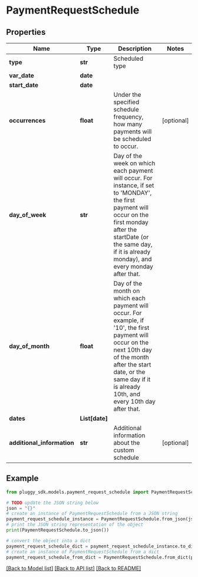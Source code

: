 # PaymentRequestSchedule


## Properties

Name | Type | Description | Notes
------------ | ------------- | ------------- | -------------
**type** | **str** | Scheduled type | 
**var_date** | **date** |  | 
**start_date** | **date** |  | 
**occurrences** | **float** | Under the specified schedule frequency, how many payments will be scheduled to occur. | [optional] 
**day_of_week** | **str** | Day of the week on which each payment will occur. For instance, if set to &#39;MONDAY&#39;, the first payment will occur on the first monday after the startDate (or the same day, if it is already monday), and every monday after that. | 
**day_of_month** | **float** | Day of the month on which each payment will occur. For example, if &#39;10&#39;, the first payment will occur on the next 10th day of the month after the start date, or the same day if it is already 10th, and every 10th day after that. | 
**dates** | **List[date]** |  | 
**additional_information** | **str** | Additional information about the custom schedule | [optional] 

## Example

```python
from pluggy_sdk.models.payment_request_schedule import PaymentRequestSchedule

# TODO update the JSON string below
json = "{}"
# create an instance of PaymentRequestSchedule from a JSON string
payment_request_schedule_instance = PaymentRequestSchedule.from_json(json)
# print the JSON string representation of the object
print(PaymentRequestSchedule.to_json())

# convert the object into a dict
payment_request_schedule_dict = payment_request_schedule_instance.to_dict()
# create an instance of PaymentRequestSchedule from a dict
payment_request_schedule_from_dict = PaymentRequestSchedule.from_dict(payment_request_schedule_dict)
```
[[Back to Model list]](../README.md#documentation-for-models) [[Back to API list]](../README.md#documentation-for-api-endpoints) [[Back to README]](../README.md)


